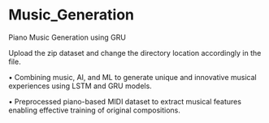 # Music_Generation
Piano Music Generation using GRU

Upload the zip dataset and change the directory location accordingly in the file.

• Combining music, AI, and ML to generate unique and innovative musical experiences using LSTM and GRU models.

• Preprocessed piano-based MIDI dataset to extract musical features enabling effective training of original compositions. 
